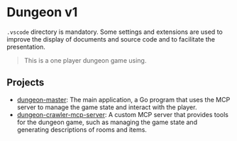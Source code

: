# Dungeon v1

`.vscode` directory is mandatory. Some settings and extensions are used to improve the display of documents and source code and to facilitate the presentation.

> This is a one player dungeon game using.

## Projects

- [dungeon-master](./dungeon-master/README.md): The main application, a Go program that uses the MCP server to manage the game state and interact with the player.
- [dungeon-crawler-mcp-server](./dungeon-crawler-mcp-server/README.md): A custom MCP server that provides tools for the dungeon game, such as managing the game state and generating descriptions of rooms and items.